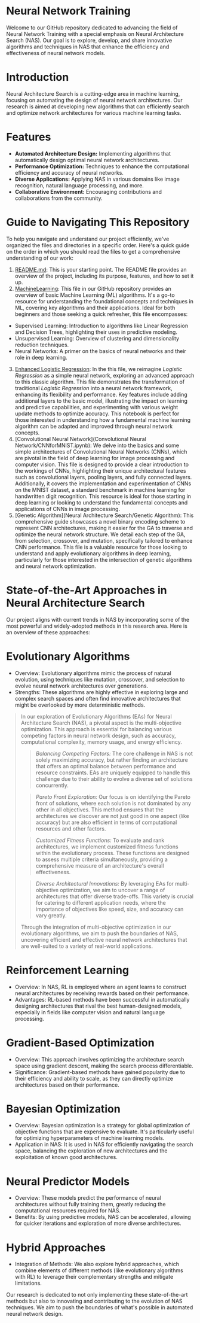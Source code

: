 # Neural Network Training
Welcome to our GitHub repository dedicated to advancing the field of Neural Network Training with a special emphasis on Neural Architecture Search (NAS). Our goal is to explore, develop, and share innovative algorithms and techniques in NAS that enhance the efficiency and effectiveness of neural network models.
# Introduction
Neural Architecture Search is a cutting-edge area in machine learning, focusing on automating the design of neural network architectures. Our research is aimed at developing new algorithms that can efficiently search and optimize network architectures for various machine learning tasks.
# Features
* **Automated Architecture Design:** Implementing algorithms that automatically design optimal neural network architectures.
* **Performance Optimization:** Techniques to enhance the computational efficiency and accuracy of neural networks.
* **Diverse Applications:** Applying NAS in various domains like image recognition, natural language processing, and more.
* **Collaborative Environment:** Encouraging contributions and collaborations from the community.

# Guide to Navigating This Repository
To help you navigate and understand our project efficiently, we've organized the files and directories in a specific order. Here's a quick guide on the order in which you should read the files to get a comprehensive understanding of our work:
1. [README.md](README.md): This is your starting point. The README file provides an overview of the project, including its purpose, features, and how to set it up.
2. [MachineLearning](MachineLearning.pdf): This file in our GitHub repository provides an overview of basic Machine Learning (ML) algorithms. It's a go-to resource for understanding the foundational concepts and techniques in ML, covering key algorithms and their applications. Ideal for both beginners and those seeking a quick refresher, this file encompasses:
* Supervised Learning: Introduction to algorithms like Linear Regression and Decision Trees, highlighting their uses in predictive modeling.
* Unsupervised Learning: Overview of clustering and dimensionality reduction techniques.
* Neural Networks: A primer on the basics of neural networks and their role in deep learning.
3. [Enhanced Logistic Regression](https://github.com/HaiAu2501/Neural-Network-Training/blob/main/Enhanced%20Logistic%20Regression/LogisticRegression_NN.ipynb): In the this file, we reimagine *Logistic Regression* as a simple neural network, exploring an advanced approach to this classic algorithm. This file demonstrates the transformation of traditional *Logistic Regression* into a neural network framework, enhancing its flexibility and performance. Key features include adding additional layers to the basic model, illustrating the impact on learning and predictive capabilities, and experimenting with various weight update methods to optimize accuracy. This notebook is perfect for those interested in understanding how a fundamental machine learning algorithm can be adapted and improved through neural network concepts.
4. [Convolutional Neural Network](Convolutional Neural Network/CNNforMNIST.ipynb): We delve into the basics and some simple architectures of Convolutional Neural Networks (CNNs), which are pivotal in the field of deep learning for image processing and computer vision. This file is designed to provide a clear introduction to the workings of CNNs, highlighting their unique architectural features such as convolutional layers, pooling layers, and fully connected layers. Additionally, it covers the implementation and experimentation of CNNs on the MNIST dataset, a standard benchmark in machine learning for handwritten digit recognition. This resource is ideal for those starting in deep learning or looking to understand the fundamental concepts and applications of CNNs in image processing.
5. [Genetic Algorithm](Neural Architecture Search/Genetic Algorithm): This comprehensive guide showcases a novel binary encoding scheme to represent CNN architectures, making it easier for the GA to traverse and optimize the neural network structure. We detail each step of the GA, from selection, crossover, and mutation, specifically tailored to enhance CNN performance. This file is a valuable resource for those looking to understand and apply evolutionary algorithms in deep learning, particularly for those interested in the intersection of genetic algorithms and neural network optimization.

# State-of-the-Art Approaches in Neural Architecture Search
Our project aligns with current trends in NAS by incorporating some of the most powerful and widely-adopted methods in this research area. Here is an overview of these approaches:
# Evolutionary Algorithms
* Overview: Evolutionary algorithms mimic the process of natural evolution, using techniques like mutation, crossover, and selection to evolve neural network architectures over generations.
* Strengths: These algorithms are highly effective in exploring large and complex search spaces and often find innovative architectures that might be overlooked by more deterministic methods.

> In our exploration of Evolutionary Algorithms (EAs) for Neural Architecture Search (NAS), a pivotal aspect is the multi-objective optimization. This approach is essential for balancing various competing factors in neural network design, such as accuracy, computational complexity, memory usage, and energy efficiency.
> 
>> *Balancing Competing Factors:* The core challenge in NAS is not solely maximizing accuracy, but rather finding an architecture that offers an optimal balance between performance and resource constraints. EAs are uniquely equipped to handle this challenge due to their ability to evolve a diverse set of solutions concurrently.
>
>> *Pareto Front Exploration:* Our focus is on identifying the Pareto front of solutions, where each solution is not dominated by any other in all objectives. This method ensures that the architectures we discover are not just good in one aspect (like accuracy) but are also efficient in terms of computational resources and other factors.
>
>> *Customized Fitness Functions:* To evaluate and rank architectures, we implement customized fitness functions within the evolutionary process. These functions are designed to assess multiple criteria simultaneously, providing a comprehensive measure of an architecture's overall effectiveness.
>
>> *Diverse Architectural Innovations:* By leveraging EAs for multi-objective optimization, we aim to uncover a range of architectures that offer diverse trade-offs. This variety is crucial for catering to different application needs, where the importance of objectives like speed, size, and accuracy can vary greatly.
>
> Through the integration of multi-objective optimization in our evolutionary algorithms, we aim to push the boundaries of NAS, uncovering efficient and effective neural network architectures that are well-suited to a variety of real-world applications.


# Reinforcement Learning
* Overview: In NAS, RL is employed where an agent learns to construct neural architectures by receiving rewards based on their performance.
* Advantages: RL-based methods have been successful in automatically designing architectures that rival the best human-designed models, especially in fields like computer vision and natural language processing.
# Gradient-Based Optimization
* Overview: This approach involves optimizing the architecture search space using gradient descent, making the search process differentiable.
* Significance: Gradient-based methods have gained popularity due to their efficiency and ability to scale, as they can directly optimize architectures based on their performance.
# Bayesian Optimization
* Overview: Bayesian optimization is a strategy for global optimization of objective functions that are expensive to evaluate. It's particularly useful for optimizing hyperparameters of machine learning models.
* Application in NAS: It is used in NAS for efficiently navigating the search space, balancing the exploration of new architectures and the exploitation of known good architectures.
# Neural Predictor Models
* Overview: These models predict the performance of neural architectures without fully training them, greatly reducing the computational resources required for NAS.
* Benefits: By using predictive models, NAS can be accelerated, allowing for quicker iterations and exploration of more diverse architectures.
# Hybrid Approaches
* Integration of Methods: We also explore hybrid approaches, which combine elements of different methods (like evolutionary algorithms with RL) to leverage their complementary strengths and mitigate limitations.

Our research is dedicated to not only implementing these state-of-the-art methods but also to innovating and contributing to the evolution of NAS techniques. We aim to push the boundaries of what's possible in automated neural network design.
